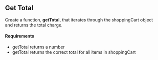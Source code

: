 ## Get Total
Create a function, **getTotal**, that iterates through the shoppingCart object and returns the total charge. 

#### Requirements

* getTotal returns a number
* getTotal returns the correct total for all items in shoppingCart